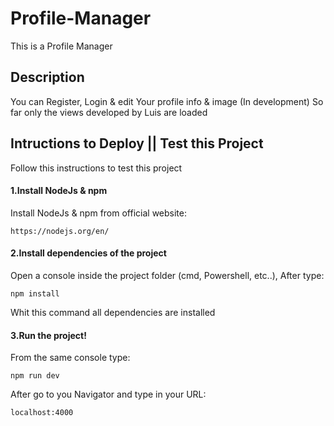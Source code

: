 # Profile-Manager
This is a Profile Manager

## Description
You can Register, Login & edit Your profile info & image (In development)
So far only the views developed by Luis are loaded

## Intructions to Deploy || Test this Project
Follow this instructions to test this project

#### 1.Install NodeJs & npm
Install NodeJs & npm from official website:
```
https://nodejs.org/en/
```

#### 2.Install dependencies of the project
Open a console inside the project folder (cmd, Powershell, etc..),
After type:
```npm
npm install
```
Whit this command all dependencies are installed

#### 3.Run the project!
From the same console type:
```npm
npm run dev
```
After go to you Navigator and type in your URL:
```
localhost:4000
```
